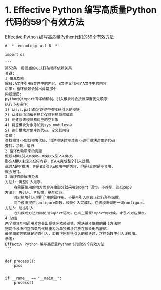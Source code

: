 # 1. Effective Python 编写高质量Python代码的59个有效方法



[Effective Python 编写高质量Python代码的59个有效方法](https://blog.csdn.net/qingyuanluofeng/category_8761955.html)




```
# -*- encoding: utf-8 -*-
 
import os
 
'''
第52条: 用适当的方式打破循环依赖关系
关键:
1 相互依赖
解释:A文件引用B文件中的内容，B文件又引用了A文件中的内容
后果: 循环依赖会抛出异常那个
问题原因:
python的import有详细机制。引入模块时会按照深度优先顺序
执行下列操作:
1) 从sys.path指定路径中查找待引入的模块
2) 从模块中加载代码并保证代码能够编译
3) 创建与该模块相对应的空对象
4) 将空模块对象添加到sys.modules中
5) 运行模块对象中的代码，定义其内容
总结：
查找模块->加载模块代码，创建模块的空对象->运行模块对象的代码
查找，加载，运行
2 循环依赖带来的问题
假设A模块引入B模块。B模块又引入A模块。
那么A模块未定义任何内容，即A未完成整个引入过程，
此时A是空模块，但是B又引入A模块中的内容，但是A此时是空模块，
就会报错。
3 循环依赖解决办法
方法1: 调整引入顺序。
    在需要使用的地方而非开始部分就采用import 语句。不推荐，违反pep8
方法2: 先引入、再配置、最后运行。
    减少模块引入时所产生的副作用。不要再引入时真正运行那些函数。
    每个模块提供configure函数，模块引入完成后，在该模块调用一词configure。
方法3: 动态引入
    在函数或方法内部使用import语句。在真正需要import的时候，才引入对应模块。
4 总结
两个模块互相调用对方会出现循环依赖翁提。解决循环依赖的最佳方法时
把两个模块相互依赖的代码重构为单独模块并放在依赖树的底部。
最简单的方式就是动态引入，即真正用到待引入的模块时，才在函数中引入该模块。
参考:
Effectiv Python 编写高质量Python代码的59个有效方法
'''
 
 
def process():
    pass
 
 
if __name__ == "__main__":
    process() 
```











